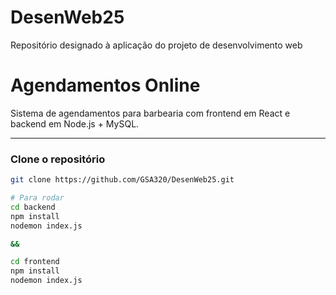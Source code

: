 # DesenWeb25
Repositório designado à aplicação do projeto de desenvolvimento web

# Agendamentos Online

Sistema de agendamentos para barbearia com frontend em React e backend em Node.js + MySQL.

---

### Clone o repositório

```bash
git clone https://github.com/GSA320/DesenWeb25.git

# Para rodar
cd backend
npm install
nodemon index.js

&& 

cd frontend
npm install
nodemon index.js



